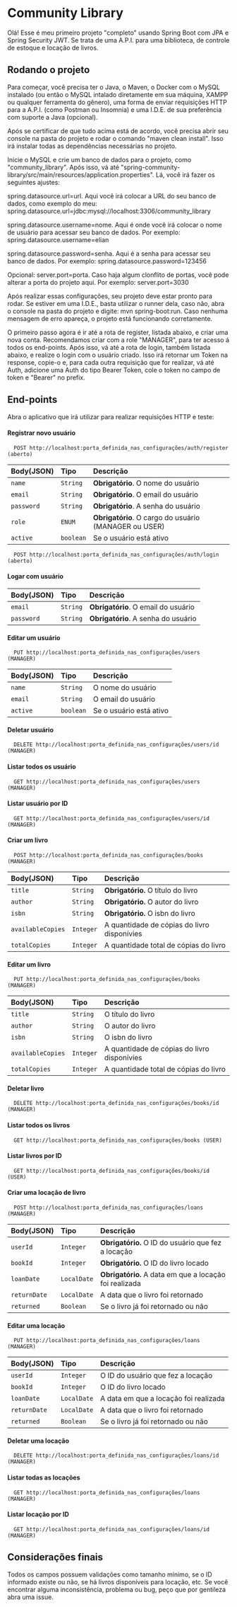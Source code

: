 
# Community Library

Olá! Esse é meu primeiro projeto "completo" usando Spring Boot com JPA e Spring Security JWT. Se trata de uma A.P.I. para uma biblioteca, de controle de estoque e locação de livros.


## Rodando o projeto
Para começar, você precisa ter o Java, o Maven, o Docker com o MySQL instalado (ou então o MySQL intalado diretamente em sua máquina, XAMPP ou qualquer ferramenta do gênero), uma forma de enviar requisições HTTP para a A.P.I. (como Postman ou Insomnia) e uma I.D.E. de sua preferência com suporte a Java (opcional). 

Após se certificar de que tudo acima está de acordo, você precisa abrir seu console na pasta do projeto e rodar o comando "maven clean install". Isso irá instalar todas as dependências necessárias no projeto.

Inicie o MySQL e crie um banco de dados para o projeto, como "community_library". Após isso, vá até "spring-community-library/src/main/resources/application.properties". Lá, você irá fazer os seguintes ajustes:

spring.datasource.url=url. Aqui você irá colocar a URL do seu banco de dados, como exemplo do meu: spring.datasource.url=jdbc:mysql://localhost:3306/community_library

spring.datasource.username=nome. Aqui é onde você irá colocar o nome de usuário para acessar seu banco de dados. Por exemplo: spring.datasource.username=elian

spring.datasource.password=senha. Aqui é a senha para acessar seu banco de dados. Por exemplo: spring.datasource.password=123456

Opcional: server.port=porta. Caso haja algum clonflito de portas, você pode alterar a porta do projeto aqui. Por exemplo: server.port=3030

Após realizar essas configurações, seu projeto deve estar pronto para rodar. Se estiver em uma I.D.E., basta utilizar o runner dela, caso não, abra o console na pasta do projeto e digite: mvn spring-boot:run. Caso nenhuma mensagem de erro apareça, o projeto está funcionando corretamente.

O primeiro passo agora é ir até a rota de register, listada abaixo, e criar uma nova conta. Recomendamos criar com a role "MANAGER", para ter acesso á todos os end-points. Após isso, vá até a rota de login, também listada abaixo, e realize o login com o usuário criado. Isso irá retornar um Token na response, copie-o e, para cada outra requisição que for realizar, vá até Auth, adicione uma Auth do tipo Bearer Token, cole o token no campo de token e "Bearer" no prefix.

## End-points

Abra o aplicativo que irá utilizar para realizar requisições HTTP e teste:

#### Registrar novo usuário

```http
  POST http://localhost:porta_definida_nas_configurações/auth/register (aberto)
```

| Body(JSON)   | Tipo       | Descrição                           |
| :---------- | :--------- | :---------------------------------- |
| `name` | `String` | **Obrigatório**. O nome do usuário |
| `email` | `String` | **Obrigatório**. O email do usuário |
| `password` | `String` | **Obrigatório**. A senha do usuário |
| `role` | `ENUM` | **Obrigatório**. O cargo do usuário (MANAGER ou USER) |
| `active` | `boolean` | Se o usuário está ativo |

```http
  POST http://localhost:porta_definida_nas_configurações/auth/login (aberto)
```
#### Logar com usuário

| Body(JSON)   | Tipo       | Descrição                           |
| :---------- | :--------- | :---------------------------------- |
| `email` | `String` | **Obrigatório**. O email do usuário |
| `password` | `String` | **Obrigatório**. A senha do usuário |

#### Editar um usuário

```http
  PUT http://localhost:porta_definida_nas_configurações/users (MANAGER)
```

| Body(JSON)   | Tipo       | Descrição                           |
| :---------- | :--------- | :---------------------------------- |
| `name` | `String` | O nome do usuário |
| `email` | `String` | O email do usuário |
| `active` | `boolean` | Se o usuário está ativo |

#### Deletar usuário

```http
  DELETE http://localhost:porta_definida_nas_configurações/users/id (MANAGER)
```

#### Listar todos os usuário

```http
  GET http://localhost:porta_definida_nas_configurações/users (MANAGER)
```

#### Listar usuário por ID

```http
  GET http://localhost:porta_definida_nas_configurações/users/id (MANAGER)
```

#### Criar um livro

```http
  POST http://localhost:porta_definida_nas_configurações/books (MANAGER)
```

| Body(JSON)   | Tipo       | Descrição                           |
| :---------- | :--------- | :---------------------------------- |
| `title` | `String` | **Obrigatório.** O título do livro |
| `author` | `String` | **Obrigatório.** O autor do livro |
| `isbn` | `String` | **Obrigatório.** O isbn do livro |
| `availableCopies` | `Integer` | A quantidade de cópias do livro disponívies |
| `totalCopies` | `Integer` | A quantidade total de cópias do livro |

#### Editar um livro

```http
  PUT http://localhost:porta_definida_nas_configurações/books (MANAGER)
```

| Body(JSON)   | Tipo       | Descrição                           |
| :---------- | :--------- | :---------------------------------- |
| `title` | `String` | O título do livro |
| `author` | `String` | O autor do livro |
| `isbn` | `String` | O isbn do livro |
| `availableCopies` | `Integer` | A quantidade de cópias do livro disponívies |
| `totalCopies` | `Integer` | A quantidade total de cópias do livro |

#### Deletar livro

```http
  DELETE http://localhost:porta_definida_nas_configurações/books/id (MANAGER)
```

#### Listar todos os livros

```http
  GET http://localhost:porta_definida_nas_configurações/books (USER)
```

#### Listar livros por ID

```http
  GET http://localhost:porta_definida_nas_configurações/books/id (USER)
```

#### Criar uma locação de livro

```http
  POST http://localhost:porta_definida_nas_configurações/loans (MANAGER)
```

| Body(JSON)   | Tipo       | Descrição                           |
| :---------- | :--------- | :---------------------------------- |
| `userId` | `Integer` | **Obrigatório.** O ID do usuário que fez a locação |
| `bookId` | `Integer` | **Obrigatório.** O ID do livro locado |
| `loanDate` | `LocalDate` | **Obrigatório.** A data em que a locação foi realizada |
| `returnDate` | `LocalDate` | A data que o livro foi retornado |
| `returned` | `Boolean` | Se o livro já foi retornado ou não |

#### Editar uma locação

```http
  PUT http://localhost:porta_definida_nas_configurações/loans (MANAGER)
```

| Body(JSON)   | Tipo       | Descrição                           |
| :---------- | :--------- | :---------------------------------- |
| `userId` | `Integer` | O ID do usuário que fez a locação |
| `bookId` | `Integer` | O ID do livro locado |
| `loanDate` | `LocalDate` | A data em que a locação foi realizada |
| `returnDate` | `LocalDate` | A data que o livro foi retornado |
| `returned` | `Boolean` | Se o livro já foi retornado ou não |

#### Deletar uma locação

```http
  DELETE http://localhost:porta_definida_nas_configurações/loans/id (MANAGER)
```

#### Listar todas as locações

```http
  GET http://localhost:porta_definida_nas_configurações/loans (MANAGER)
```

#### Listar locação por ID

```http
  GET http://localhost:porta_definida_nas_configurações/loans/id (MANAGER)
```


## Considerações finais
Todos os campos possuem validações como tamanho mínimo, se o ID informado existe ou não, se há livros disponíveis para locação, etc. Se você encontrar alguma inconsistência, problema ou bug, peço que por gentileza abra uma issue. 
